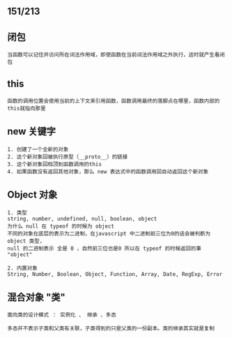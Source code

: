 ## 151/213

## 闭包
    当函数可以记住并访问所在词法作用域，即使函数在当前词法作用域之外执行，这时就产生看闭包

## this
    函数的调用位置会使用当前的上下文来引用函数，函数调用最终的落脚点在哪里，函数内部的this就指向那里

## new 关键字
    1. 创建了一个全新的对象
    2. 这个新对象回被执行原型（__proto__）的链接
    3. 这个新对象回档顶到函数调用的this
    4. 如果函数没有返回其他对象，那么 new 表达式中的函数调用回自动返回这个新对象

## Object 对象
    1. 类型
    string, number, undefined, null, boolean, object
    为什么 null 在 typeof 的时候为 object
    不同的对象在底层的表示为二进制，在javascript 中二进制前三位为0的话会被判断为 object 类型，
    null 的二进制表示 全是 0 ，自然前三位也是0 所以在 typeof 的时候返回的事 "object"

    2. 内置对象
    String, Number, Boolean, Object, Function, Array, Date, RegExp, Error
    
## 混合对象 "类"
    面向类的设计模式 ： 实例化 、 继承 、多态

    多态并不表示子类和父类有关联，子类得到的只是父类的一份副本。类的继承其实就是复制





















